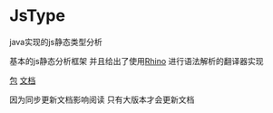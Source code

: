 # JsType
java实现的js静态类型分析

基本的js静态分析框架
并且给出了使用[Rhino](https://developer.mozilla.org/zh-CN/docs/Mozilla/Projects/Rhino)
进行语法解析的翻译器实现

[包](/bin/jstype.jar)
[文档](https://823984418.github.io/JsType/)

因为同步更新文档影响阅读
只有大版本才会更新文档